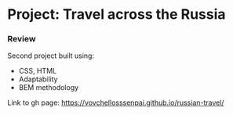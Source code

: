 # Project: Travel across the Russia

### Review

Second project built using:

- CSS, HTML
- Adaptability
- BEM methodology

Link to gh page: https://vovchellosssenpai.github.io/russian-travel/
